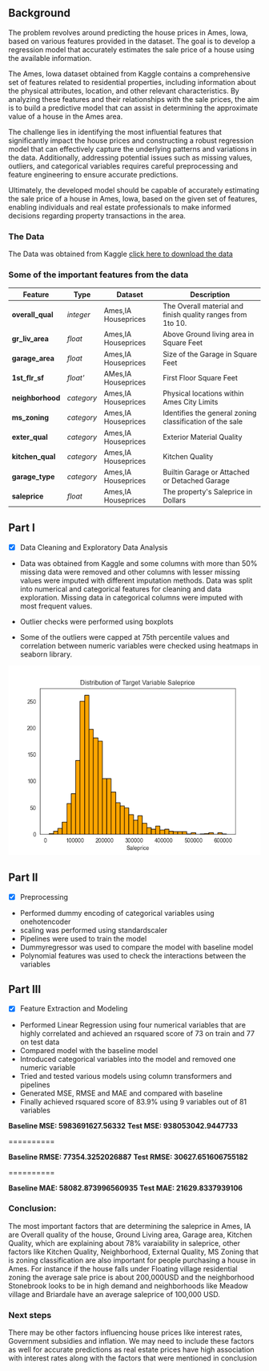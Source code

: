 ## Background

The problem revolves around predicting the house prices in Ames, Iowa, based on various features provided in the dataset. The goal is to develop a regression model that accurately estimates the sale price of a house using the available information.

The Ames, Iowa dataset obtained from Kaggle contains a comprehensive set of features related to residential properties, including information about the physical attributes, location, and other relevant characteristics. By analyzing these features and their relationships with the sale prices, the aim is to build a predictive model that can assist in determining the approximate value of a house in the Ames area.

The challenge lies in identifying the most influential features that significantly impact the house prices and constructing a robust regression model that can effectively capture the underlying patterns and variations in the data. Additionally, addressing potential issues such as missing values, outliers, and categorical variables requires careful preprocessing and feature engineering to ensure accurate predictions.

Ultimately, the developed model should be capable of accurately estimating the sale price of a house in Ames, Iowa, based on the given set of features, enabling individuals and real estate professionals to make informed decisions regarding property transactions in the area.

### The Data

The Data was obtained from Kaggle [click here to download the data](https://www.kaggle.com/competitions/project-2-regression-challenge-123/data)

### Some of the important features from the data


|Feature|Type|Dataset|Description|
|---|---|---|---|
|**overall_qual**|*integer*|Ames,IA Houseprices|The Overall material and finish quality ranges from 1to 10.| 
|**gr_liv_area**|*float*|Ames,IA Houseprices|Above Ground living area in Square Feet |
|**garage_area**|*float*|Ames,IA Houseprices|Size of the Garage in Square Feet|
|**1st_flr_sf**|*float'*|AMes,IA Houseprices|First Floor Square Feet|
|**neighborhood**|*category*|Ames,IA Houseprices|Physical locations within Ames City Limits|
|**ms_zoning**|*category*|Ames,IA Houseprices|Identifies the general zoning classification of the sale|
|**exter_qual**|*category*|Ames,IA Houseprices|Exterior Material Quality|
|**kitchen_qual**|*category*|Ames,IA Houseprices|Kitchen Quality|
|**garage_type**|*category*|Ames,IA Houseprices|Builtin Garage or Attached or Detached Garage|
|**saleprice**|*float*|Ames,IA Houseprices|The property's Saleprice in Dollars|



## Part I

- [x] Data Cleaning and Exploratory Data Analysis

- Data was obtained from Kaggle and some columns with more than 50% missing data were removed and other columns with lesser missing values were imputed with different imputation methods. Data was split into numerical and categorical features for cleaning and data exploration. Missing data in categorical columns were imputed with most frequent values.

- Outlier checks were performed using boxplots

- Some of the outliers were capped at 75th percentile values and correlation between numeric variables were checked using heatmaps in seaborn library.

![distribution](./images/distribution.png)

## Part II

- [x] Preprocessing

- Performed dummy encoding of categorical variables using onehotencoder
- scaling was performed using standardscaler
- Pipelines were used to train the model
- Dummyregressor was used to compare the model with baseline model
- Polynomial features was used to check the interactions between the variables


## Part III

- [x] Feature Extraction and Modeling

- Performed Linear Regression using four numerical variables that are highly correlated and achieved an rsquared score of 73 on train and 77 on test data
- Compared model with the baseline model
- Introduced categorical variables into the model and removed one numeric variable
- Tried and tested various models using column transformers and pipelines 
- Generated MSE, RMSE and MAE and compared with baseline 
- Finally achieved rsquared score of 83.9% using 9 variables out of 81 variables

**Baseline MSE: 5983691627.56332**
**Test MSE: 938053042.9447733**

==========

**Baseline RMSE: 77354.3252026887**
**Test RMSE: 30627.651606755182**

==========

**Baseline MAE: 58082.873996560935**
**Test MAE: 21629.8337939106**



### Conclusion:

The most important factors that are determining the saleprice in Ames, IA are Overall quality of the house, Ground Living area, Garage area, Kitchen Quality, which are explaining about 78% varaiability in saleprice, other factors like Kitchen Quality, Neighborhood, External Quality, MS Zoning that is zoning classification are also important for people purchasing a house in Ames. For instance if the house falls under Floating village residential zoning the average sale price is about 200,000USD and the neighborhood Stonebrook looks to be in high demand and neighborhoods like Meadow village and Briardale have an average saleprice of 100,000 USD.

### Next steps 

There may be other factors influencing house prices like interest rates, Government subsidies and inflation. We may need to include these factors as well for accurate predictions as real estate prices have high association with interest rates along with the factors that were mentioned in conclusion
